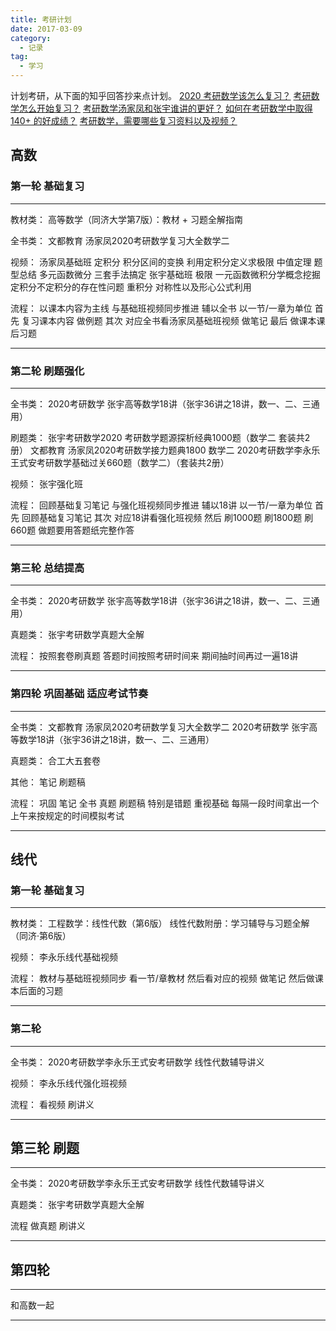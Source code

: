```yaml
---
title: 考研计划
date: 2017-03-09
category:
  - 记录
tag:
  - 学习
---
```


计划考研，从下面的知乎回答抄来点计划。
[2020 考研数学该怎么复习？](https://www.zhihu.com/question/304814007)
[考研数学怎么开始复习？](https://www.zhihu.com/question/22876444)
[考研数学汤家凤和张宇谁讲的更好？](https://www.zhihu.com/question/48801470)
[如何在考研数学中取得 140+ 的好成绩？](https://www.zhihu.com/question/21068499)
[考研数学，需要哪些复习资料以及视频？](https://www.zhihu.com/question/39995908)
<!--more-->

## 高数

### 第一轮 基础复习
***
教材类：
高等数学（同济大学第7版）：教材 + 习题全解指南

全书类：
文都教育 汤家凤2020考研数学复习大全数学二

视频：
汤家凤基础班
定积分 积分区间的变换 利用定积分定义求极限
中值定理 题型总结
多元函数微分 三套手法搞定
张宇基础班
极限
一元函数微积分学概念挖掘 定积分不定积分的存在性问题
重积分 对称性以及形心公式利用

流程：
以课本内容为主线 与基础班视频同步推进 辅以全书
以一节/一章为单位
首先 复习课本内容 做例题
其次 对应全书看汤家凤基础班视频 做笔记
最后 做课本课后习题
***
### 第二轮 刷题强化
***
全书类：
2020考研数学 张宇高等数学18讲（张宇36讲之18讲，数一、二、三通用）

刷题类：
张宇考研数学2020 考研数学题源探析经典1000题（数学二 套装共2册）
文都教育 汤家凤2020考研数学接力题典1800 数学二
2020考研数学李永乐王式安考研数学基础过关660题（数学二）（套装共2册）

视频：
张宇强化班

流程：
回顾基础复习笔记 与强化班视频同步推进 辅以18讲
以一节/一章为单位
首先 回顾基础复习笔记
其次 对应18讲看强化班视频
然后 刷1000题 刷1800题 刷660题 做题要用答题纸完整作答
***
### 第三轮 总结提高
***
全书类：
2020考研数学 张宇高等数学18讲（张宇36讲之18讲，数一、二、三通用）

真题类：
张宇考研数学真题大全解

流程：
按照套卷刷真题 答题时间按照考研时间来
期间抽时间再过一遍18讲
***
### 第四轮 巩固基础 适应考试节奏
***
全书类：
文都教育 汤家凤2020考研数学复习大全数学二
2020考研数学 张宇高等数学18讲（张宇36讲之18讲，数一、二、三通用）

真题类：
合工大五套卷

其他：
笔记
刷题稿

流程：
巩固 笔记 全书 真题 刷题稿 特别是错题 重视基础
每隔一段时间拿出一个上午来按规定的时间模拟考试
***


## 线代

### 第一轮 基础复习
***
教材类：
工程数学：线性代数（第6版）
线性代数附册：学习辅导与习题全解（同济·第6版）

视频：
李永乐线代基础视频

流程：
教材与基础班视频同步
看一节/章教材
然后看对应的视频 做笔记
然后做课本后面的习题
***
### 第二轮
***
全书类：
2020考研数学李永乐王式安考研数学 线性代数辅导讲义

视频：
李永乐线代强化班视频

流程：
看视频 刷讲义
***
## 第三轮 刷题
***
全书类：
2020考研数学李永乐王式安考研数学 线性代数辅导讲义

真题类：
张宇考研数学真题大全解

流程
做真题 刷讲义
***
## 第四轮
***
和高数一起
***